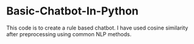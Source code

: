 # Basic-Chatbot-In-Python

This code is to create a rule based chatbot. I have used cosine similarity after preprocessing using common NLP methods.
